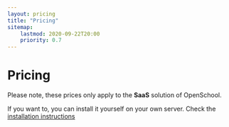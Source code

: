 ```yaml
---
layout: pricing
title: "Pricing"
sitemap:
    lastmod: 2020-09-22T20:00
    priority: 0.7
---
```


# Pricing

Please note, these prices only apply to the **SaaS** solution of OpenSchool.

If you want to, you can install it yourself on your own server. Check the [installation instructions][installation-guide]


[installation-guide]: https://github.com/IJustDev/OpenSchool/tree/master/docs
